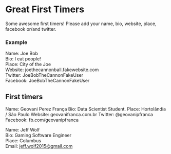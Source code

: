 # Great First Timers

Some awesome first timers! Please add your name, bio, website, place, facebook or/and twitter.

### Example

Name: Joe Bob  
Bio: I eat people!  
Place: City of the Joe  
Website: joethecannonball.fakewebsite.com  
Twitter: JoeBobTheCannonFakeUser  
Facebook: JoeBobTheCannonFakeUser  

## First timers

Name: Geovani Perez França 
Bio: Data Scientist Student. 
Place: Hortolândia / São Paulo
Website: geovanifranca.com.br
Twitter: @geovanipfranca  
Facebook: fb.com/geovanipfranca

Name: Jeff Wolf  
Bio: Gaming Software Engineer  
Place: Columbus  
Email: jeff.wolf2015@gmail.com  
